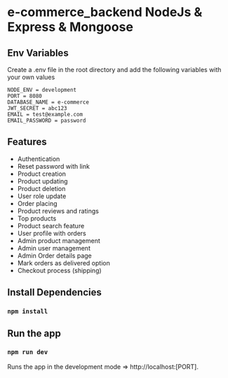 # e-commerce_backend NodeJs & Express & Mongoose

## Env Variables

Create a .env file in the root directory and add the following variables with your own values

```
NODE_ENV = development
PORT = 8080
DATABASE_NAME = e-commerce
JWT_SECRET = abc123
EMAIL = test@example.com
EMAIL_PASSWORD = password
```

## Features

- Authentication
- Reset password with link
- Product creation
- Product updating
- Product deletion
- User role update
- Order placing
- Product reviews and ratings
- Top products
- Product search feature
- User profile with orders
- Admin product management
- Admin user management
- Admin Order details page
- Mark orders as delivered option
- Checkout process (shipping)

## Install Dependencies

### `npm install `

## Run the app

### `npm run dev`

Runs the app in the development mode => http://localhost:[PORT].<br />
